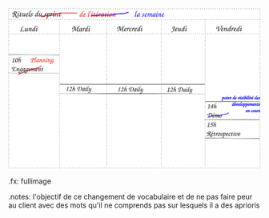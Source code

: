 #

![Rituels du projet](images/emploi-du-temps-semaine.svg)  

.fx: fullimage

.notes: l'objectif de ce changement de vocabulaire et de ne pas faire peur au client avec des mots qu'il ne comprends
pas sur lesquels il a des aprioris
